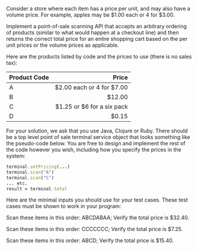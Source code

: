 Consider a store where each item has a price per unit, and may also have a volume price.
For example, apples may be $1.00 each or 4 for $3.00.

Implement a point-of-sale scanning API that accepts an arbitrary ordering of products (similar to what would happen at a checkout line) and then returns the correct total price for an entire shopping cart based on the per unit prices or the volume prices as applicable.

Here are the products listed by code and the prices to use (there is no sales tax):

|Product Code | Price|
|-------------|-----:|
|A            | $2.00 each or 4 for $7.00|
|B            | $12.00|
|C            | $1.25 or $6 for a six pack|
|D            | $0.15|

For your solution, we ask that you use Java, Clojure or Ruby. There should be a top level point of sale terminal service object that looks something like the pseudo-code below. You are free to design and implement the rest of the code however you wish, including how you specify the prices in the system:

````ruby
terminal.setPricing(...)
terminal.scan("A")
terminal.scan("C")
... etc.
result = terminal.total
````

Here are the minimal inputs you should use for your test cases. These test cases must be shown to work in your program:

Scan these items in this order: ABCDABAA; Verify the total price is $32.40.

Scan these items in this order: CCCCCCC; Verify the total price is $7.25.

Scan these items in this order: ABCD; Verify the total price is $15.40.
